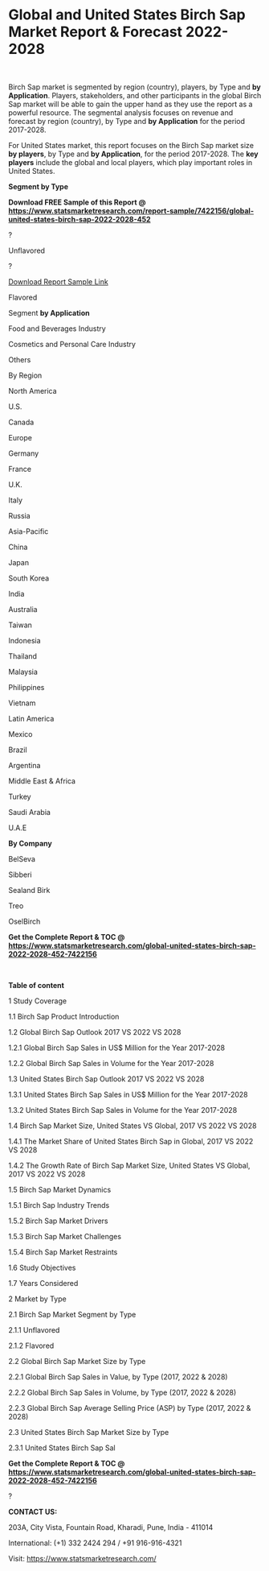 <h1>Global and United States Birch Sap Market Report & Forecast 2022-2028</h1><br/><p>Birch Sap market is segmented by region (country), players, by Type and <strong>by Application</strong>. Players, stakeholders, and other participants in the global Birch Sap market will be able to gain the upper hand as they use the report as a powerful resource. The segmental analysis focuses on revenue and forecast by region (country), by Type and <strong>by Application</strong> for the period 2017-2028.</p>
 
 
 
 <p>For United States market, this report focuses on the Birch Sap market size <strong>by players</strong>, by Type and <strong>by Application</strong>, for the period 2017-2028. The <strong>key players</strong> include the global and local players, which play important roles in United States.</p>
 
 
 
 <p><strong>Segment by Type</strong></p>
 
 
 
 <div><b>Download FREE Sample of this Report @ <a href="https://www.statsmarketresearch.com/download-free-sample/7422156/global-united-states-birch-sap-2022-2028-452">https://www.statsmarketresearch.com/report-sample/7422156/global-united-states-birch-sap-2022-2028-452</a></b></div>
 
 
 
 <p>? </p>
 
 
 
 <p>Unflavored</p>
 
 
 
 <p>? </p>
 
 
 
 <p><a href="https://www.statsmarketresearch.com/download-free-sample/7422156/global-united-states-birch-sap-2022-2028-452">Download Report Sample Link</a></p>
 
 
 
 <p>Flavored</p>
 
 
 
 <p>Segment <strong>by Application</strong></p>
 
 
 
 <p>Food and Beverages Industry</p>
 
 
 
 <p>Cosmetics and Personal Care Industry</p>
 
 
 
 <p>Others</p>
 
 
 
 <p>By Region</p>
 
 
 
 <p>North America</p>
 
 
 
 <p>U.S.</p>
 
 
 
 <p>Canada</p>
 
 
 
 <p>Europe</p>
 
 
 
 <p>Germany</p>
 
 
 
 <p>France</p>
 
 
 
 <p>U.K.</p>
 
 
 
 <p>Italy</p>
 
 
 
 <p>Russia</p>
 
 
 
 <p>Asia-Pacific</p>
 
 
 
 <p>China</p>
 
 
 
 <p>Japan</p>
 
 
 
 <p>South Korea</p>
 
 
 
 <p>India</p>
 
 
 
 <p>Australia</p>
 
 
 
 <p>Taiwan</p>
 
 
 
 <p>Indonesia</p>
 
 
 
 <p>Thailand</p>
 
 
 
 <p>Malaysia</p>
 
 
 
 <p>Philippines</p>
 
 
 
 <p>Vietnam</p>
 
 
 
 <p>Latin America</p>
 
 
 
 <p>Mexico</p>
 
 
 
 <p>Brazil</p>
 
 
 
 <p>Argentina</p>
 
 
 
 <p>Middle East & Africa</p>
 
 
 
 <p>Turkey</p>
 
 
 
 <p>Saudi Arabia</p>
 
 
 
 <p>U.A.E</p>
 
 
 
 <p><strong>By Company</strong></p>
 
 
 
 <p>BelSeva</p>
 
 
 
 <p>Sibberi</p>
 
 
 
 <p>Sealand Birk</p>
 
 
 
 <p>Treo</p>
 
 
 
 <p>OselBirch</p>
 
 
 
 <div><b>Get the Complete Report & TOC @ <a href="https://www.statsmarketresearch.com/global-united-states-birch-sap-2022-2028-452-7422156">https://www.statsmarketresearch.com/global-united-states-birch-sap-2022-2028-452-7422156</a></b></div>
 
 
 
 <p><br />
 
 <b>Table of content</b></p>
 
 
 
 <p>1 Study Coverage<br />
 
 1.1 Birch Sap Product Introduction<br />
 
 1.2 Global Birch Sap Outlook 2017 VS 2022 VS 2028<br />
 
 1.2.1 Global Birch Sap Sales in US$ Million for the Year 2017-2028<br />
 
 1.2.2 Global Birch Sap Sales in Volume for the Year 2017-2028<br />
 
 1.3 United States Birch Sap Outlook 2017 VS 2022 VS 2028<br />
 
 1.3.1 United States Birch Sap Sales in US$ Million for the Year 2017-2028<br />
 
 1.3.2 United States Birch Sap Sales in Volume for the Year 2017-2028<br />
 
 1.4 Birch Sap Market Size, United States VS Global, 2017 VS 2022 VS 2028<br />
 
 1.4.1 The Market Share of United States Birch Sap in Global, 2017 VS 2022 VS 2028<br />
 
 1.4.2 The Growth Rate of Birch Sap Market Size, United States VS Global, 2017 VS 2022 VS 2028<br />
 
 1.5 Birch Sap Market Dynamics<br />
 
 1.5.1 Birch Sap Industry Trends<br />
 
 1.5.2 Birch Sap Market Drivers<br />
 
 1.5.3 Birch Sap Market Challenges<br />
 
 1.5.4 Birch Sap Market Restraints<br />
 
 1.6 Study Objectives<br />
 
 1.7 Years Considered<br />
 
 2 Market by Type<br />
 
 2.1 Birch Sap Market Segment by Type<br />
 
 2.1.1 Unflavored<br />
 
 2.1.2 Flavored<br />
 
 2.2 Global Birch Sap Market Size by Type<br />
 
 2.2.1 Global Birch Sap Sales in Value, by Type (2017, 2022 & 2028)<br />
 
 2.2.2 Global Birch Sap Sales in Volume, by Type (2017, 2022 & 2028)<br />
 
 2.2.3 Global Birch Sap Average Selling Price (ASP) by Type (2017, 2022 & 2028)<br />
 
 2.3 United States Birch Sap Market Size by Type<br />
 
 2.3.1 United States Birch Sap Sal</p>
 
 
 
 <div><b>Get the Complete Report & TOC @ <a href="https://www.statsmarketresearch.com/global-united-states-birch-sap-2022-2028-452-7422156">https://www.statsmarketresearch.com/global-united-states-birch-sap-2022-2028-452-7422156</a></b></div>
 
 
 
 <p>? </p>
 
 
 
 <p><b>CONTACT US:</b><br />
 
 203A, City Vista, Fountain Road, Kharadi, Pune, India - 411014<br />
 
 International: (+1) 332 2424 294 / +91 916-916-4321<br />
 
 Visit: <a href="https://www.statsmarketresearch.com/">https://www.statsmarketresearch.com/</a></p>